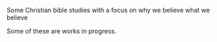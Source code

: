 Some Christian bible studies with a focus on why we believe what we believe

Some of these are works in progress.
